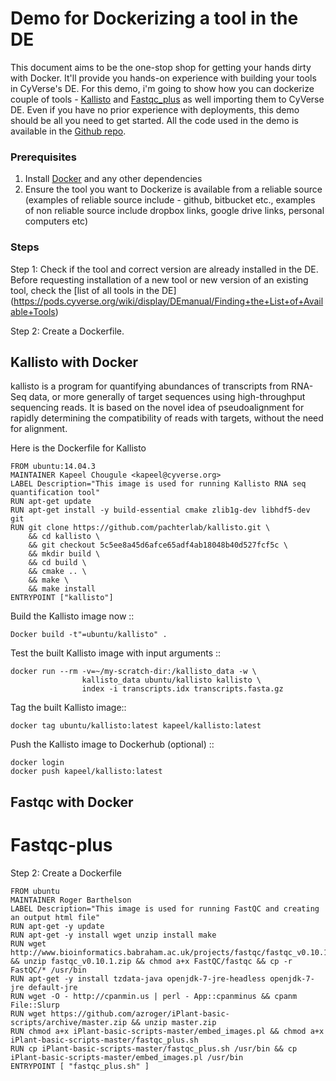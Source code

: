 Demo for Dockerizing a tool in the DE 
======================================

This document aims to be the one-stop shop for getting your hands dirty with Docker. It'll provide you hands-on experience with building your tools in CyVerse's DE. For this demo, i'm going to show how you can dockerize couple of tools - [Kallisto](https://github.com/pachterlab/kallisto) and [Fastqc_plus](http://www.bioinformatics.babraham.ac.uk/projects/fastqc/fastqc_v0.10.1.zip) as well importing them to CyVerse DE. Even if you have no prior experience with deployments, this demo should be all you need to get started. All the code used in the demo is available in the [Github repo](https://github.com/upendrak/docker-webinar-1).

### Prerequisites

1. Install [Docker](https://github.com/upendrak/docker-webinar-1#install-docker) and any other dependencies
2. Ensure the tool you want to Dockerize is available from a reliable source (examples of reliable source include - github, bitbucket etc., examples of non reliable source include dropbox links, google drive links, personal computers etc)

### Steps

Step 1: Check if the tool and correct version are already installed in the DE.
Before requesting installation of a new tool or new version of an existing tool, check the [list of all tools in the DE] (https://pods.cyverse.org/wiki/display/DEmanual/Finding+the+List+of+Available+Tools)

Step 2: Create a Dockerfile.
## Kallisto with Docker

kallisto is a program for quantifying abundances of transcripts from RNA-Seq data, or more generally of target sequences using high-throughput sequencing reads. It is based on the novel idea of pseudoalignment for rapidly determining the compatibility of reads with targets, without the need for alignment.

Here is the Dockerfile for Kallisto

```
FROM ubuntu:14.04.3
MAINTAINER Kapeel Chougule <kapeel@cyverse.org>
LABEL Description="This image is used for running Kallisto RNA seq quantification tool"
RUN apt-get update 
RUN apt-get install -y build-essential cmake zlib1g-dev libhdf5-dev git
RUN git clone https://github.com/pachterlab/kallisto.git \
    && cd kallisto \
    && git checkout 5c5ee8a45d6afce65adf4ab18048b40d527fcf5c \
    && mkdir build \
    && cd build \
    && cmake .. \
    && make \
    && make install
ENTRYPOINT ["kallisto"]
```

Build the Kallisto image now ::

`Docker build -t"=ubuntu/kallisto" .`


Test the built Kallisto image with input arguments ::

```
docker run --rm -v=~/my-scratch-dir:/kallisto_data -w \
                kallisto_data ubuntu/kallisto kallisto \
                index -i transcripts.idx transcripts.fasta.gz
```

Tag the built Kallisto image::

`docker tag ubuntu/kallisto:latest kapeel/kallisto:latest`

Push the Kallisto image to Dockerhub (optional) ::

```
docker login
docker push kapeel/kallisto:latest
```

## Fastqc with Docker

# Fastqc-plus

Step 2: Create a Dockerfile

```
FROM ubuntu 
MAINTAINER Roger Barthelson 
LABEL Description="This image is used for running FastQC and creating an output html file"
RUN apt-get -y update
RUN apt-get -y install wget unzip install make
RUN wget http://www.bioinformatics.babraham.ac.uk/projects/fastqc/fastqc_v0.10.1.zip && unzip fastqc_v0.10.1.zip && chmod a+x FastQC/fastqc && cp -r FastQC/* /usr/bin
RUN apt-get -y install tzdata-java openjdk-7-jre-headless openjdk-7-jre default-jre
RUN wget -O - http://cpanmin.us | perl - App::cpanminus && cpanm File::Slurp
RUN wget https://github.com/azroger/iPlant-basic-scripts/archive/master.zip && unzip master.zip
RUN chmod a+x iPlant-basic-scripts-master/embed_images.pl && chmod a+x iPlant-basic-scripts-master/fastqc_plus.sh
RUN cp iPlant-basic-scripts-master/fastqc_plus.sh /usr/bin && cp iPlant-basic-scripts-master/embed_images.pl /usr/bin
ENTRYPOINT [ "fastqc_plus.sh" ]
```
